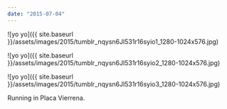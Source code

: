 ```yaml
---
date: "2015-07-04"
---
```


![yo yo]({{ site.baseurl }}/assets/images/2015/tumblr_nqysn6Jl531r16syio1_1280-1024x576.jpg)

![yo yo]({{ site.baseurl }}/assets/images/2015/tumblr_nqysn6Jl531r16syio2_1280-1024x576.jpg)

![yo yo]({{ site.baseurl }}/assets/images/2015/tumblr_nqysn6Jl531r16syio3_1280-1024x576.jpg)

Running in Placa Vierrena.
